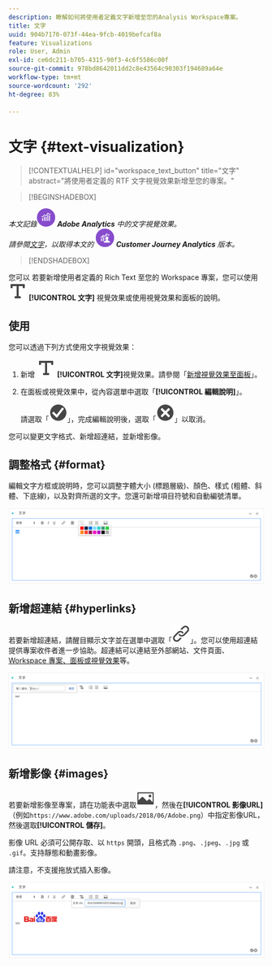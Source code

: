 ```yaml
---
description: 瞭解如何將使用者定義文字新增至您的Analysis Workspace專案。
title: 文字
uuid: 904b7170-073f-44ea-9fcb-4019befcaf8a
feature: Visualizations
role: User, Admin
exl-id: ce6dc211-b705-4315-90f3-4c6f5586c00f
source-git-commit: 978bd8642011dd2c8e43564c90303f194689a64e
workflow-type: tm+mt
source-wordcount: '292'
ht-degree: 83%

---
```


# 文字 {#text-visualization}

>[!CONTEXTUALHELP]
>id="workspace_text_button"
>title="文字"
>abstract="將使用者定義的 RTF 文字視覺效果新增至您的專案。"

<!-- markdownlint-enable MD034 -->

>[!BEGINSHADEBOX]

_本文記錄_![AdobeAnalytics](/help/assets/icons/AdobeAnalytics.svg) _&#x200B;**Adobe Analytics** 中的文字視覺效果。_<br/>_請參閱[文字](https://experienceleague.adobe.com/zh-hant/docs/analytics-platform/using/cja-workspace/visualizations/text)，以取得本文的_ ![CustomerJourneyAnalytics](/help/assets/icons/CustomerJourneyAnalytics.svg) _&#x200B;**Customer Journey Analytics** 版本。_

>[!ENDSHADEBOX]

您可以
若要新增使用者定義的 Rich Text 至您的 Workspace 專案，您可以使用![文字](/help/assets/icons/Text.svg) **[!UICONTROL 文字]** 視覺效果或使用視覺效果和面板的說明。

## 使用

您可以透過下列方式使用文字視覺效果：

1. 新增 ![文字](/help/assets/icons/Text.svg) **[!UICONTROL 文字]**&#x200B;視覺效果。請參閱「[新增視覺效果至面板](freeform-analysis-visualizations.md#add-visualizations-to-a-panel)」。

1. 在面板或視覺效果中，從內容選單中選取「**[!UICONTROL 編輯說明]**」。

   請選取「![CheckmarkCircle](/help/assets/icons/CheckmarkCircle.svg)」，完成編輯說明後，選取「![CloseCircle](/help/assets/icons/CloseCircle.svg)」以取消。

您可以變更文字格式、新增超連結，並新增影像。

## 調整格式 {#format}

編輯文字方框或說明時，您可以調整字體大小 (標題層級)、顏色、樣式 (粗體、斜體、下底線)，以及對齊所選的文字。您還可新增項目符號和自動編號清單。

![Workspace 專案的文字選項醒目提示文字調色盤。](assets/format.png)

## 新增超連結 {#hyperlinks}

若要新增超連結，請醒目顯示文字並在選單中選取「![連結](/help/assets/icons/Link.svg)」。您可以使用超連結提供專案收件者進一步協助。超連結可以連結至外部網站、文件頁面、[Workspace 專案、面板或視覺效果](/help/analyze/analysis-workspace/curate-share/shareable-links.md)等。

![帶有醒目提示連結圖示的文字選項。](assets/hyperlink.png)

## 新增影像 {#images}

若要新增影像至專案，請在功能表中選取![影像](/help/assets/icons/Image.svg)，然後在&#x200B;**[!UICONTROL 影像URL]** （例如`https://www.adobe.com/uploads/2018/06/Adobe.png`）中指定影像URL，然後選取&#x200B;**[!UICONTROL 儲存]**。

影像 URL 必須可公開存取、以 `https` 開頭，且格式為 `.png`、`.jpeg`、`.jpg` 或 `.gif`。支持靜態和動畫影像。

請注意，不支援拖放式插入影像。

![已選取帶有影像圖示的文字選項。](assets/image.png)
